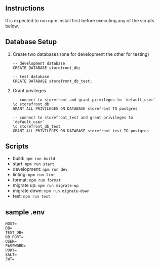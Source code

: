 ## Instructions

It is expected to run npm install first before executing any of the scripts below.

## Database Setup

1. Create two databases (one for development the other for testing)

   ```
   -- development database
   CREATE DATABASE storefront_db;

   -- test database
   CREATE DATABASE storefront_db_test;
   ```

2. Grant privileges

   ```
   -- connect to storefront and grant privileges to `default_user`
   \c storefront_db
   GRANT ALL PRIVILEGES ON DATABASE storefront TO postgres

   -- connect to storefront_test and grant privileges to `default_user`
   \c storefront_db_test
   GRANT ALL PRIVILEGES ON DATABASE storefront_test TO postgres
   ```

## Scripts

- build: `npm run build`
- start: `npm run start`
- development: `npm run dev`
- linting: `npm run lint`
- format: `npm run format`
- migrate up: `npm run migrate-up`
- migrate down: `npm run migrate-down`
- test: `npm run test`

## sample .env

```NODE_ENV=DEV
HOST=
DB=
TEST_DB=
DB_PORT=
USER=
PASSWORD=
PORT=
SALT=
JWT=
```

